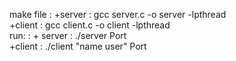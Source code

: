 make file : +server : gcc server.c -o server -lpthread                              
                 +client : gcc client.c -o client -lpthread                                          
run:      : + server : ./server Port                                                        
               +client : ./client "name user" Port
